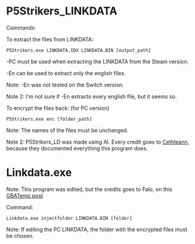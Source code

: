 # P5Strikers_LINKDATA

Commands:

To extract the files from LINKDATA:
```
P5Strikers.exe LINKDATA.IDX LINKDATA.BIN [output_path]
```
-PC must be used when extracting the LINKDATA from the Steam version.

-En can be used to extract only the english files.

Note: -En was not tested on the Switch version.

Note 2: I'm not sure if -En extracts every english file, but it seems so.

To encrypt the files back: (for PC version)
```
P5Strikers.exe enc [folder_path]
```
Note: The names of the files must be unchanged.

Note 2: P5Strikers_LD was made using AI. Every credit goes to [Cethleann](https://github.com/yretenai/Cethleann), because they documented everything this program does.

# Linkdata.exe

Note: This program was edited, but the credits goes to Falo, on this [GBATemp post](https://gbatemp.net/threads/dragon-quest-builders-2.528161/post-8466669)

Command:
```
Linkdata.exe injectfolder LINKDATA.BIN [folder]
```

Note: If editing the PC LINKDATA, the folder with the encrypted files must be chosen.
